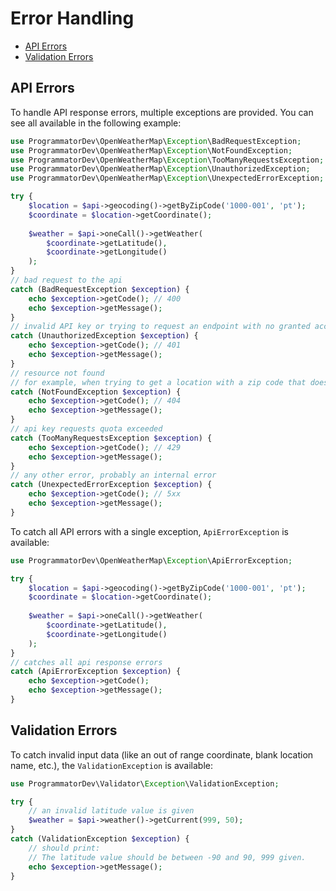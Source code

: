 # Error Handling

- [API Errors](#api-errors)
- [Validation Errors](#validation-errors)

## API Errors

To handle API response errors, multiple exceptions are provided. You can see all available in the following example:

```php
use ProgrammatorDev\OpenWeatherMap\Exception\BadRequestException;
use ProgrammatorDev\OpenWeatherMap\Exception\NotFoundException;
use ProgrammatorDev\OpenWeatherMap\Exception\TooManyRequestsException;
use ProgrammatorDev\OpenWeatherMap\Exception\UnauthorizedException;
use ProgrammatorDev\OpenWeatherMap\Exception\UnexpectedErrorException;

try {
    $location = $api->geocoding()->getByZipCode('1000-001', 'pt');
    $coordinate = $location->getCoordinate();
    
    $weather = $api->oneCall()->getWeather(
        $coordinate->getLatitude(), 
        $coordinate->getLongitude()
    );
}
// bad request to the api
catch (BadRequestException $exception) {
    echo $exception->getCode(); // 400
    echo $exception->getMessage();
}
// invalid API key or trying to request an endpoint with no granted access
catch (UnauthorizedException $exception) {
    echo $exception->getCode(); // 401
    echo $exception->getMessage();
}
// resource not found
// for example, when trying to get a location with a zip code that does not exist
catch (NotFoundException $exception) {
    echo $exception->getCode(); // 404
    echo $exception->getMessage();
}
// api key requests quota exceeded
catch (TooManyRequestsException $exception) {
    echo $exception->getCode(); // 429
    echo $exception->getMessage();
}
// any other error, probably an internal error
catch (UnexpectedErrorException $exception) {
    echo $exception->getCode(); // 5xx
    echo $exception->getMessage();
}
```

To catch all API errors with a single exception, `ApiErrorException` is available:

```php
use ProgrammatorDev\OpenWeatherMap\Exception\ApiErrorException;

try {
    $location = $api->geocoding()->getByZipCode('1000-001', 'pt');
    $coordinate = $location->getCoordinate();
    
    $weather = $api->oneCall()->getWeather(
        $coordinate->getLatitude(), 
        $coordinate->getLongitude()
    );
}
// catches all api response errors
catch (ApiErrorException $exception) {
    echo $exception->getCode();
    echo $exception->getMessage();
}
```

## Validation Errors

To catch invalid input data (like an out of range coordinate, blank location name, etc.), the `ValidationException` is available:

```php
use ProgrammatorDev\Validator\Exception\ValidationException;

try {
    // an invalid latitude value is given
    $weather = $api->weather()->getCurrent(999, 50);
}
catch (ValidationException $exception) {
    // should print:
    // The latitude value should be between -90 and 90, 999 given.
    echo $exception->getMessage();
}
```